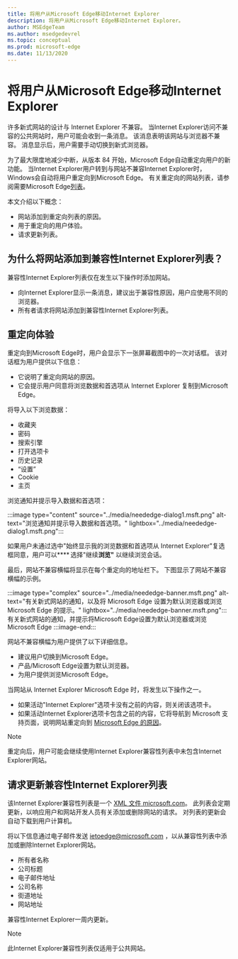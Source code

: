 ```yaml
---
title: 将用户从Microsoft Edge移动Internet Explorer
description: 将用户从Microsoft Edge移动Internet Explorer。
author: MSEdgeTeam
ms.author: msedgedevrel
ms.topic: conceptual
ms.prod: microsoft-edge
ms.date: 11/13/2020
---
```

# <a name="move-users-to-microsoft-edge-from-internet-explorer"></a>将用户从Microsoft Edge移动Internet Explorer

许多新式网站的设计与 Internet Explorer 不兼容。  当Internet Explorer访问不兼容的公共网站时，用户可能会收到一条消息。  该消息表明该网站与浏览器不兼容。  消息显示后，用户需要手动切换到新式浏览器。

为了最大限度地减少中断，从版本 84 开始，Microsoft Edge自动重定向用户的新功能。  当Internet Explorer用户转到与网站不兼容Internet Explorer时，Windows会自动将用户重定向到Microsoft Edge。  有关重定向的网站列表，请参阅需要Microsoft Edge[列表](https://edge.microsoft.com/neededge/v1)。

本文介绍以下概念：

*  网站添加到重定向列表的原因。
*  用于重定向的用户体验。
*  请求更新列表。


<!-- ====================================================================== -->
## <a name="why-is-a-website-added-to-the-internet-explorer-compatibility-list"></a>为什么将网站添加到兼容性Internet Explorer列表？

兼容性Internet Explorer列表仅在发生以下操作时添加网站。

*   向Internet Explorer显示一条消息，建议出于兼容性原因，用户应使用不同的浏览器。
*   所有者请求将网站添加到兼容性Internet Explorer列表。


<!-- ====================================================================== -->
## <a name="redirection-experience"></a>重定向体验

重定向到Microsoft Edge时，用户会显示下一张屏幕截图中的一次对话框。  该对话框为用户提供以下信息：
*  它说明了重定向网站的原因。
*  它会提示用户同意将浏览数据和首选项从 Internet Explorer 复制到Microsoft Edge。

将导入以下浏览数据：
*  收藏夹
*  密码
*  搜索引擎
*  打开选项卡
*  历史记录
*  “设置”
*  Cookie
*  主页

浏览通知并提示导入数据和首选项：

:::image type="content" source="../media/neededge-dialog1.msft.png" alt-text="浏览通知并提示导入数据和首选项。" lightbox="../media/neededge-dialog1.msft.png":::

如果用户未通过选中"始终显示我的浏览数据和首选项从 Internet Explorer"复选框同意，用户可以**** 选择"继续**浏览"** 以继续浏览会话。

最后，网站不兼容横幅将显示在每个重定向的地址栏下。  下图显示了网站不兼容横幅的示例。

:::image type="complex" source="../media/neededge-banner.msft.png" alt-text="有关新式网站的通知，以及将 Microsoft Edge 设置为默认浏览器或浏览 Microsoft Edge 的提示。" lightbox="../media/neededge-banner.msft.png":::
   有关新式网站的通知，并提示将Microsoft Edge设置为默认浏览器或浏览Microsoft Edge
:::image-end:::

网站不兼容横幅为用户提供了以下详细信息。

*   建议用户切换到Microsoft Edge。
*   产品/Microsoft Edge设置为默认浏览器。
*   为用户提供浏览Microsoft Edge。

当网站从 Internet Explorer Microsoft Edge 时，将发生以下操作之一。

*   如果活动"Internet Explorer"选项卡没有之前的内容，则关闭该选项卡。
*   如果活动Internet Explorer选项卡包含之前的内容，它将导航到 Microsoft 支持页面，说明网站重定向到 [Microsoft Edge 的原因](https://support.microsoft.com/office/the-website-you-were-trying-to-reach-doesn-t-work-with-internet-explorer-8f5fc675-cd47-414c-9535-12821ddfc554)。

> [!NOTE]
> 重定向后，用户可能会继续使用Internet Explorer兼容性列表中未包含Internet Explorer网站。


<!-- ====================================================================== -->
## <a name="request-an-update-to-the-internet-explorer-compatibility-list"></a>请求更新兼容性Internet Explorer列表

该Internet Explorer兼容性列表是一个 [XML 文件 microsoft.com](https://www.microsoft.com)。  此列表会定期更新，以响应用户和网站开发人员有关添加或删除网站的请求。  对列表的更新会自动下载到用户计算机。

将以下信息通过电子邮件发送 [ietoedge@microsoft.com](mailto:ietoedge@microsoft.com) ，以从兼容性列表中添加或删除Internet Explorer网站。

*   所有者名称
*   公司标题
*   电子邮件地址
*   公司名称
*   街道地址
*   网站地址

兼容性Internet Explorer一周内更新。

> [!NOTE]
> 此Internet Explorer兼容性列表仅适用于公共网站。
